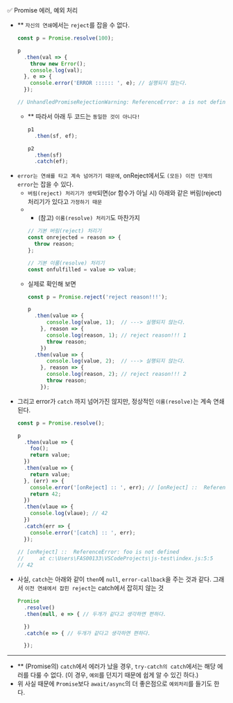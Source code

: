 ✅ Promise 에러, 예외 처리

* ** `자신의 연쇄`에서는 `reject`를 잡을 수 없다.
  ```javascript
  const p = Promise.resolve(100);

  p
    .then(val => {
      throw new Error();
      console.log(val);
    }, e => {
      console.error('ERROR :::::: ', e); // 실행되지 않는다.
    });

  // UnhandledPromiseRejectionWarning: ReferenceError: a is not defined
  ```
  * ** 따라서 아래 두 코드는 `동일한 것이 아니다!`
    ```javascript
    p1
      .then(sf, ef);
    
    p2
      .then(sf)
      .catch(ef);
    ```
* `error는 연쇄를 타고 계속 넘어가기 때문에`, onReject에서도 `(모든) 이전 단계의 error`는 잡을 수 있다.
  * `버림(reject) 처리기가 생략`되면(or 함수가 아닐 시) 아래와 같은 버림(reject) 처리기가 있다고 `가정하기 때문`
  * * (참고) `이룸(resolve) 처리기`도 마찬가지
    ```js
    // 기본 버림(reject) 처리기
    const onrejected = reason => {
      throw reason;
    };

    // 기본 이룸(resolve) 처리기
    const onfulfilled = value => value;
    ```
  * 실제로 확인해 보면
    ```js
    const p = Promise.reject('reject reason!!!');

    p
      .then(value => {
          console.log(value, 1);  // ---> 실행되지 않는다.
        }, reason => {
          console.log(reason, 1); // reject reason!!! 1
          throw reason;
        })
      .then(value => {
          console.log(value, 2);  // ---> 실행되지 않는다.
        }, reason => {
          console.log(reason, 2); // reject reason!!! 2
          throw reason;
        });
    ``` 
* 그리고 error가 `catch` 까지 넘어가진 않지만, 정상적인 `이룸(resolve)`는 계속 연쇄된다.
  ```javascript
  const p = Promise.resolve();

  p
    .then(value => {
      foo();
      return value;
    })
    .then(value => {
      return value;
    }, (err) => {
      console.error('[onReject] :: ', err); // [onReject] ::  ReferenceError: foo is not defined
      return 42;
    })
    .then(vlaue => {
      console.log(vlaue); // 42
    })
    .catch(err => {
      console.error('[catch] :: ', err);
    });
    
  // [onReject] ::  ReferenceError: foo is not defined
  //     at c:\Users\FAS00133\VSCodeProjects\js-test\index.js:5:5
  // 42
  ```
* 사실, `catch`는 아래와 같이 `then`에 `null`, `error-callback`을 주는 것과 같다. 그래서 `이전 연쇄에서 잡힌 reject`는 catch에서 잡히지 않는 것
  ```javascript
  Promise
    .resolve()
    .then(null, e => { // 두개가 같다고 생각하면 편하다.

    })
    .catch(e => { // 두개가 같다고 생각하면 편하다.

    });
  ```

<hr />

* ** (Promise의) `catch`에서 에러가 났을 경우, `try-catch의 catch`에서는 해당 에러를 다룰 수 없다. (이 경우, `예외`를 던지기 때문에 쉽게 알 수 있긴 하다.)
* 위 사실 때문에 `Promise`보다 `await/async`의 더 좋은점으로 `예외처리`를 들기도 한다.